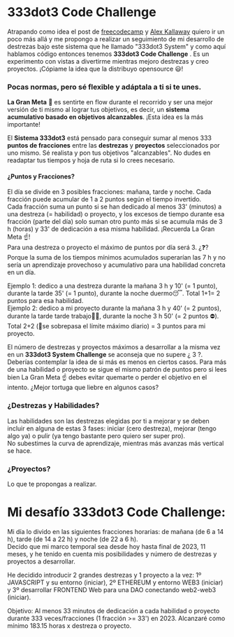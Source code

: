 # 333dot3 Code Challenge  
Atrapando como idea el post de [freecodecamp](https://www.freecodecamp.org/news/the-crazy-history-of-the-100daysofcode-challenge-and-why-you-should-try-it-for-2018-6c89a76e298d/) y [Alex Kallaway](https://github.com/Kallaway/100-days-of-code) quiero ir un poco más allá y me propongo a realizar un seguimiento de mi desarrollo de destrezas bajo este sistema que he llamado "333dot3 System" y como aquí hablamos código entonces tenemos **333dot3 Code Challenge** . Es un experimento con vistas a divertirme mientras mejoro destrezas y creo proyectos. ¡Cópiame la idea que la distribuyo opensource 😃!  

### Pocas normas, pero sé flexible y adáptala a ti si te unes.  
**La Gran Meta** 👀 es sentirte en flow durante el recorrido y ser una mejor versión de ti mismo al lograr tus objetivos, es decir, un **sistema acumulativo basado en objetivos alcanzables**. ¡Esta idea es la más importante!  

El **Sistema 333dot3** está pensado para conseguir sumar al menos 333 **puntos de fracciones** entre las **destrezas** y **proyectos** seleccionados por uno mismo. Sé realista y pon tus objetivos "alcanzables". No dudes en readaptar tus tiempos y hoja de ruta si lo crees necesario.  

#### ¿Puntos y Fracciones?  
El día se divide en 3 posibles fracciones: mañana, tarde y noche. Cada fracción puede acumular de 1 a 2 puntos según el tiempo invertido.  
Cada fracción suma un punto si se han dedicado al menos 33' (minutos) a una destreza (= habilidad) o proyecto, y los excesos de tiempo durante esa fracción (parte del día) solo suman otro punto más si se acumula más de 3 h (horas) y 33' de dedicación a esa misma habilidad. ¡Recuerda La Gran Meta ☝️!  
Para una destreza o proyecto el máximo de puntos por día será 3. ¿❓? Porque la suma de los tiempos mínimos acumulados superarían las 7 h y no sería un aprendizaje provechoso y acumulativo para una habilidad concreta en un día. 
  
Ejemplo 1: dedico a una destreza durante la mañana 3 h y 10' (= 1 punto), durante  la tarde 35' (= 1 punto), durante  la noche duermo😴. Total 1+1= 2 puntos para esa habilidad.  
Ejemplo 2: dedico a mi proyecto durante la mañana 3 h y 40' (= 2 puntos), durante la tarde tarde trabajo👩‍🚀, durante la noche 3 h 50' (= 2 puntos ⛔). Total 2+2 (📢se sobrepasa el límite máximo diario) = 3 puntos para mi proyecto.  
  
  
El número de destrezas y proyectos máximos a desarrollar a la misma vez en un **333dot3 System Challenge** se aconseja que no supere ¿ 3 ?. Deberías contemplar la idea de si más es menos en ciertos casos. Para más de una habilidad o proyecto se sigue el mismo patrón de puntos pero si lees bien La Gran Meta ☝️ debes evitar quemarte o perder el objetivo en el intento. ¿Mejor tortuga que liebre en algunos casos?  

### ¿Destrezas y Habilidades?  
Las habilidades son las destrezas elegidas por ti a mejorar y se deben incluir en alguna de estas 3 fases: iniciar (cero destreza), mejorar (tengo algo ya) o pulir (ya tengo bastante pero quiero ser super pro).  
No subestimes la curva de aprendizaje, mientras más avanzas más vertical se hace.  

### ¿Proyectos?  
Lo que te propongas a realizar.  

# Mi desafío 333dot3 Code Challenge:  
Mi día lo divido en las siguientes fracciones horarias: de mañana (de 6 a 14 h), tarde (de 14 a 22 h) y noche (de 22 a 6 h).  
Decido que mi marco temporal sea desde hoy hasta final de 2023, 11 meses, y he tenido en cuenta mis posibilidades y número de destrezas y proyectos a desarrollar.  
  
He decidido introducir 2 grandes destrezas y 1 proyecto a la vez: 1º JAVASCRIPT y su entorno (iniciar), 2º ETHEREUM y entorno WEB3 (iniciar) y 3º desarrollar FRONTEND Web para una DAO conectando web2-web3 (iniciar).  

Objetivo: Al menos 33 minutos de dedicación a cada habilidad o proyecto durante 333 veces/fracciones (1 fracción >= 33') en 2023. Alcanzaré como mínimo 183.15 horas x destreza o proyecto.  

